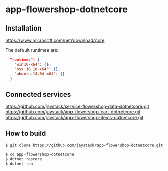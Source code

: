 # app-flowershop-dotnetcore

## Installation

https://www.microsoft.com/net/download/core

The default runtimes are:
```json
  "runtimes": {
    "win10-x64": {},
    "osx.10.10-x64": {},
    "ubuntu.14.04-x64": {}
  }
```

## Connected services

https://github.com/jaystack/service-flowershop-data-dotnetcore.git <br />
https://github.com/jaystack/app-flowershop-cart-dotnetcore.git <br />
https://github.com/jaystack/app-flowershop-items-dotnetcore.git

## How to build

```bash
$ git clone https://github.com/jaystack/app-flowershop-dotnetcore.git

$ cd app-flowershop-dotnetcore
$ dotnet restore
$ dotnet run
```

